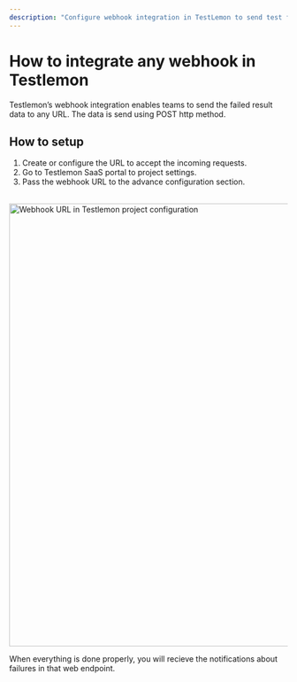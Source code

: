 ```yaml
---
description: "Configure webhook integration in TestLemon to send test failure data to any URL. Learn how to set up automated notifications and integrate with custom systems using webhook POST requests."
---
```


# How to integrate any webhook in Testlemon

Testlemon’s webhook integration enables teams to send the failed result data to any URL. The data is send using POST http method.

## How to setup

1. Create or configure the URL to accept the incoming requests.
2. Go to Testlemon SaaS portal to project settings.
3. Pass the webhook URL to the advance configuration section.
<br/>
<img src="/images/integrations/webhook/webhook-1.png" alt="Webhook URL in Testlemon project configuration" width="800"/>

When everything is done properly, you will recieve the notifications about failures in that web endpoint.